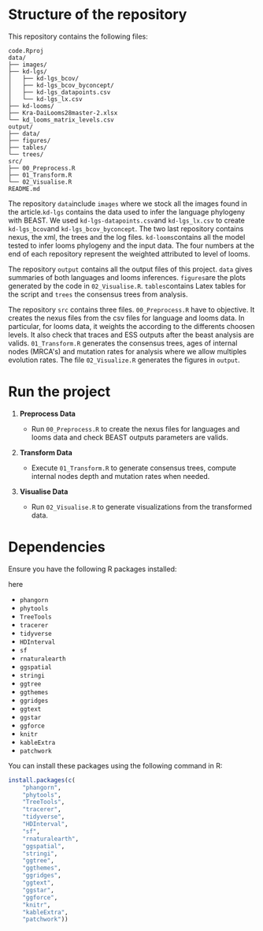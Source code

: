# Structure of the repository

This repository contains the following files:
```
code.Rproj
data/
├── images/
├── kd-lgs/
│   ├── kd-lgs_bcov/
│   ├── kd-lgs_bcov_byconcept/
│   ├── kd-lgs_datapoints.csv
│   └── kd-lgs_lx.csv
├── kd-looms/
├── Kra-DaiLooms28master-2.xlsx
└── kd_looms_matrix_levels.csv
output/
├── data/
├── figures/
├── tables/
└── trees/
src/
├── 00_Preprocess.R
├── 01_Transform.R
└── 02_Visualise.R
README.md
```
The repository `data`include `images` where we stock all the images found in the article.`kd-lgs` contains the data used to infer the language phylogeny with BEAST.  We used `kd-lgs-datapoints.csv`and `kd-lgs_lx.csv` to create `kd-lgs_bcov`and `kd-lgs_bcov_byconcept`.  The two last repository contains nexus, the xml, the trees and the log files. `kd-looms`contains all the model tested to infer looms phylogeny and the input data. The four numbers at the end of each repository represent the weighted attributed to level of looms. 

The repository `output` contains all the output files of this project. `data` gives summaries of both languages and looms inferences. `figures`are the plots generated by the code in `02_Visualise.R`. `tables`contains Latex tables for the script and `trees` the consensus trees from analysis. 

The repository `src` contains three files. `00_Preprocess.R` have to objective. It creates the nexus files from the csv files for language and looms data. In particular, for looms data, it weights the according to the differents choosen levels. It also check that traces and ESS outputs after the beast analysis are valids. `01_Transform.R` generates the consensus trees, ages of internal nodes (MRCA's) and mutation rates for analysis where we allow multiples evolution rates. The file `02_Visualize.R` generates the figures in `output`.

# Run the project 

1. **Preprocess Data**
   - Run `00_Preprocess.R` to create the nexus files for languages and looms data and check BEAST outputs parameters are valids.

2. **Transform Data**
   - Execute `01_Transform.R` to generate consensus trees, compute internal nodes depth and mutation rates when needed. 

3. **Visualise Data**
   - Run `02_Visualise.R` to generate visualizations from the transformed data.


# Dependencies
Ensure you have the following R packages installed:

here
- `phangorn`
- `phytools`
- `TreeTools`
- `tracerer`
- `tidyverse`
- `HDInterval`
- `sf`
- `rnaturalearth`
- `ggspatial`
- `stringi`
- `ggtree`
- `ggthemes`
- `ggridges`
- `ggtext`
- `ggstar`
- `ggforce`
- `knitr`
- `kableExtra`
- `patchwork`

You can install these packages using the following command in R:

```R
install.packages(c(
    "phangorn",
    "phytools",
    "TreeTools",
    "tracerer",
    "tidyverse",
    "HDInterval",
    "sf",
    "rnaturalearth",
    "ggspatial",
    "stringi",
    "ggtree",
    "ggthemes",
    "ggridges",
    "ggtext",
    "ggstar",
    "ggforce",
    "knitr",
    "kableExtra",
    "patchwork"))
```













